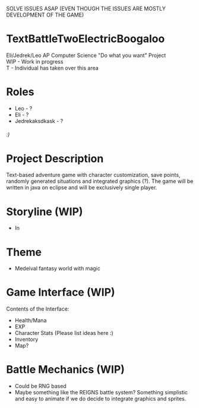SOLVE ISSUES ASAP (EVEN THOUGH THE ISSUES ARE MOSTLY DEVELOPMENT OF THE GAME)
# TextBattleTwoElectricBoogaloo
Eli/Jedrek/Leo AP Computer Science "Do what you want" Project  
WIP - Work in progress  
T - Individual has taken over this area

# Roles
- Leo - ? 
- Eli - ?
- Jedrekaksdkask - ?
###### :)
# Project Description
Text-based adventure game with character customization, save points, randomly generated situations and integrated graphics (?). The game will be written in java on eclipse and will be exclusively single player.

# Storyline (WIP)
- In 

# Theme
- Medeival fantasy world with magic

# Game Interface (WIP)
Contents of the Interface:
- Health/Mana
- EXP
- Character Stats (Please list ideas here :)
- Inventory
- Map?

# Battle Mechanics (WIP)
- Could be RNG based
- Maybe something like the REIGNS battle system? Something simplistic and easy to animate if we do decide to integrate graphics and sprites.
